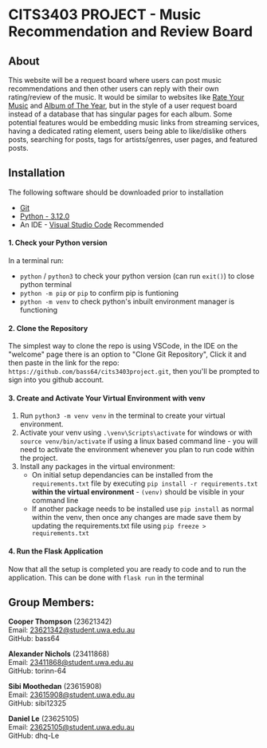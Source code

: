 # CITS3403 PROJECT - Music Recommendation and Review Board

## About

This website will be a request board where users can post music recommendations and then other users can reply with their own rating/review of the music. It would be similar to websites like [Rate Your Music](https://rateyourmusic.com/) and [Album of The Year](https://www.albumoftheyear.org/), but in the style of a user request board instead of a database that has singular pages for each album. Some potential features would be embedding music links from streaming services, having a dedicated rating element, users being able to like/dislike others posts, searching for posts, tags for artists/genres, user pages, and featured posts.

## Installation

The following software should be downloaded prior to installation
 * [Git](https://git-scm.com/downloads)
 * [Python - 3.12.0](https://www.python.org/downloads/)
 * An IDE - [Visual Studio Code](https://code.visualstudio.com/download) Recommended

#### 1. Check your Python version
In a terminal run:
 * `python` / `python3` to check your python version (can run `exit()`) to close python terminal
 * `python -m pip` or `pip` to confirm pip is funtioning
 * `python -m venv` to check python's inbuilt environment manager is functioning

#### 2. Clone the Repository
The simplest way to clone the repo is using VSCode, in the IDE on the "welcome" page there is an option to "Clone Git Repository",
Click it and then paste in the link for the repo: `https://github.com/bass64/cits3403project.git`, then you'll be prompted to sign into you github account.

#### 3. Create and Activate Your Virtual Environment with venv
 1. Run `python3 -m venv venv` in the terminal to create your virtual environment. 
 2. Activate your venv using `.\venv\Scripts\activate` for windows or with `source venv/bin/activate` if using a linux based command line - you will need to activate the environment whenever you plan to run code within the project.
 3. Install any packages in the virtual environment:
     * On initial setup dependancies can be installed from the `requirements.txt` file by executing `pip install -r requirements.txt` __within the virtual environment__ - `(venv)` should be visible in your command line
     * If another package needs to be installed use `pip install` as normal within the venv, then once any changes are made save them by updating the requirements.txt file using `pip freeze > requirements.txt`

#### 4. Run the Flask Application
Now that all the setup is completed you are ready to code and to run the application. This can be done with `flask run` in the terminal

## Group Members:

__Cooper Thompson__ (23621342) \
Email: 23621342@student.uwa.edu.au \
GitHub: bass64 

__Alexander Nichols__ (23411868) \
Email: 23411868@student.uwa.edu.au \
GitHub: torinn-64

__Sibi Moothedan__ (23615908) \
Email: 23615908@student.uwa.edu.au \
GitHub: sibi12325

__Daniel Le__ (23625105) \
Email: 23625105@student.uwa.edu.au \
GitHub: dhq-Le

